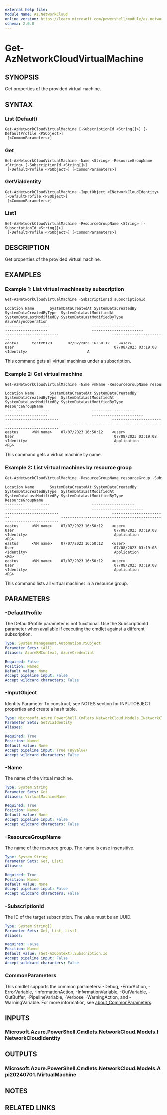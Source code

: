 ```yaml
---
external help file:
Module Name: Az.NetworkCloud
online version: https://learn.microsoft.com/powershell/module/az.networkcloud/get-aznetworkcloudvirtualmachine
schema: 2.0.0
---
```


# Get-AzNetworkCloudVirtualMachine

## SYNOPSIS
Get properties of the provided virtual machine.

## SYNTAX

### List (Default)
```
Get-AzNetworkCloudVirtualMachine [-SubscriptionId <String[]>] [-DefaultProfile <PSObject>]
 [<CommonParameters>]
```

### Get
```
Get-AzNetworkCloudVirtualMachine -Name <String> -ResourceGroupName <String> [-SubscriptionId <String[]>]
 [-DefaultProfile <PSObject>] [<CommonParameters>]
```

### GetViaIdentity
```
Get-AzNetworkCloudVirtualMachine -InputObject <INetworkCloudIdentity> [-DefaultProfile <PSObject>]
 [<CommonParameters>]
```

### List1
```
Get-AzNetworkCloudVirtualMachine -ResourceGroupName <String> [-SubscriptionId <String[]>]
 [-DefaultProfile <PSObject>] [<CommonParameters>]
```

## DESCRIPTION
Get properties of the provided virtual machine.

## EXAMPLES

### Example 1: List virtual machines by subscription
```powershell
Get-AzNetworkCloudVirtualMachine -SubscriptionId subscriptionId
```

```output
Location Name       SystemDataCreatedAt SystemDataCreatedBy  SystemDataCreatedByType  SystemDataLastModifiedAt  SystemDataLastModifiedBy SystemDataLastModifiedByType AzureAsyncOperation
--------        ----                   -------------------                  -------------------                    -----------------------                       ------------------------                        ------------------------             -
eastus      testVM123       07/07/2023 16:50:12    <user>                                  User                                             07/08/2023 03:19:08                  <Identity>                           A
```

This command gets all virtual machines under a subscription.

### Example 2: Get virtual machine
```powershell
Get-AzNetworkCloudVirtualMachine -Name vmName -ResourceGroupName resourceGroup -SubscriptionId subscriptionId
```

```output
Location Name       SystemDataCreatedAt SystemDataCreatedBy  SystemDataCreatedByType  SystemDataLastModifiedAt  SystemDataLastModifiedBy SystemDataLastModifiedByType ResourceGroupName
--------        ----                   -------------------                  -------------------                    -----------------------                       ------------------------                        ------------------------                       ---------------------------------------------  ------------------------
eastus      <VM name>    07/07/2023 16:50:12    <user>                                  User                                             07/08/2023 03:19:08                  <Identity>                                       Application                                          <RG>
```

This command gets a virtual machine by name.

### Example 2: List virtual machines by resource group
```powershell
Get-AzNetworkCloudVirtualMachine -ResourceGroupName resourceGroup -SubscriptionId subscriptionId
```

```output
Location Name       SystemDataCreatedAt SystemDataCreatedBy  SystemDataCreatedByType  SystemDataLastModifiedAt  SystemDataLastModifiedBy SystemDataLastModifiedByType ResourceGroupName
--------        ----                   -------------------                  -------------------                    -----------------------                       ------------------------                        ------------------------                       ---------------------------------------------  ------------------------
eastus      <VM name>    07/07/2023 16:50:12    <user>                                  User                                             07/08/2023 03:19:08                  <Identity>                                       Application                                          <RG>
eastus      <VM name>    07/07/2023 16:50:12    <user>                                  User                                             07/08/2023 03:19:08                  <Identity>                                       Application                                          <RG>
eastus      <VM name>    07/07/2023 16:50:12    <user>                                  User                                             07/08/2023 03:19:08                  <Identity>                                       Application                                          <RG>
```

This command lists all virtual machines in a resource group.

## PARAMETERS

### -DefaultProfile
The DefaultProfile parameter is not functional.
Use the SubscriptionId parameter when available if executing the cmdlet against a different subscription.

```yaml
Type: System.Management.Automation.PSObject
Parameter Sets: (All)
Aliases: AzureRMContext, AzureCredential

Required: False
Position: Named
Default value: None
Accept pipeline input: False
Accept wildcard characters: False
```

### -InputObject
Identity Parameter
To construct, see NOTES section for INPUTOBJECT properties and create a hash table.

```yaml
Type: Microsoft.Azure.PowerShell.Cmdlets.NetworkCloud.Models.INetworkCloudIdentity
Parameter Sets: GetViaIdentity
Aliases:

Required: True
Position: Named
Default value: None
Accept pipeline input: True (ByValue)
Accept wildcard characters: False
```

### -Name
The name of the virtual machine.

```yaml
Type: System.String
Parameter Sets: Get
Aliases: VirtualMachineName

Required: True
Position: Named
Default value: None
Accept pipeline input: False
Accept wildcard characters: False
```

### -ResourceGroupName
The name of the resource group.
The name is case insensitive.

```yaml
Type: System.String
Parameter Sets: Get, List1
Aliases:

Required: True
Position: Named
Default value: None
Accept pipeline input: False
Accept wildcard characters: False
```

### -SubscriptionId
The ID of the target subscription.
The value must be an UUID.

```yaml
Type: System.String[]
Parameter Sets: Get, List, List1
Aliases:

Required: False
Position: Named
Default value: (Get-AzContext).Subscription.Id
Accept pipeline input: False
Accept wildcard characters: False
```

### CommonParameters
This cmdlet supports the common parameters: -Debug, -ErrorAction, -ErrorVariable, -InformationAction, -InformationVariable, -OutVariable, -OutBuffer, -PipelineVariable, -Verbose, -WarningAction, and -WarningVariable. For more information, see [about_CommonParameters](http://go.microsoft.com/fwlink/?LinkID=113216).

## INPUTS

### Microsoft.Azure.PowerShell.Cmdlets.NetworkCloud.Models.INetworkCloudIdentity

## OUTPUTS

### Microsoft.Azure.PowerShell.Cmdlets.NetworkCloud.Models.Api20240701.IVirtualMachine

## NOTES

## RELATED LINKS

